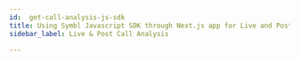 ```yaml
---
id:  get-call-analysis-js-sdk
title: Using Symbl Javascript SDK through Next.js app for Live and Post Call Analysis
sidebar_label: Live & Post Call Analysis

---
```

<!--
In this How to guide, we will see how we can use Symbl node sdk to call on the phone or meeting url and get live transcription in Next.js app, particularly on the server side. Symbl comes with REST api, so same thing we can get by calling specific endpoint on the client side, but there are some use cases that you would want to use particularly server side.For example if you want to do some business logic decisions based on the data received from Symbl.

The main flow that we want to achieve is that you can enter your phone number in UI and hit on ![](/img/call.png) button.

This is how the UI of the demo app will look like:

![text page screenshot](/img/nodeui.png)

In addition to phone number, you can actually select whether you want to use Public Switched Telephony Networks (PSTN) or Session Initaition Protocol (SIP). You will be also able to add advanced params such as DTMF code or Summary email, where to send insights summary once conversation is finished

## Get Started

We won't dive into all details of implementing Next.js app from scratch, so you always can check the [demo app code](https://github.com/symblai/nextjs-symblai-demo) for more info. Also feel free to open issues asking questions or writing suggestions.

#### Retrieve your credentials

In order to use Symbl API, you need to sign up and get your credentials. They include your `appId` and `appSecret`. You can find them on the home page of the platform.

![](https://docs.symbl.ai/images/credentials-faf6f434.png)

add credentials to `next-config.js` file filling in `APP_ID` and `APP_SECRET` variables.

```javascript
module.exports = {
  env: {
    APP_ID: '',
    APP_SECRET: '',
  },
}
```

In order to see demo app in action, you can clone the repo, run `yarn` and then `yarn dev`.

Page you are looking for this tutorial is `/` or this [file](https://github.com/symblai/nextjs-symblai-demo/blob/master/pages/index.tsx)

## Create Next.js API routes

Let's create `/api/call.ts` file which will be our api endpoint. We will use it both for calling to our phone or ending the call.

Next.js API endpoints will reside under `pages/api` and will have the following structure

```javascript
export default (req: any, res: any) => {
  res.statusCode = 200
  res.setHeader('Content-Type', 'application/json')
  const params = JSON.parse(req.body)
  res.end(params)
}
```

we will get bunch of params that we will pass from the client and will pass to Symbl node sdk. One of such params will be `start` param.

```javascript
export default (req: any, res: any) => {
  res.statusCode = 200
  res.setHeader('Content-Type', 'application/json')
  const {
    phoneNumber,
    dtmf,
    type,
    summaryEmails,
    start,
    connectionId,
    insightTypes,
  } = JSON.parse(req.body)

  if (start) {
    console.log('Calling ', phoneNumber)
    startEndpoint(
      { phoneNumber, dtmf, type, summaryEmails, insightTypes },
      onSpeechDetected
    ).then((connectionId: string) => {
      console.log('Connection Started', connectionId)
      res.end(JSON.stringify({ connectionId }))
    })
  } else {
    if (connectionId) {
      console.log('Connection Stopped', connectionId)
      stopEndpoint(connectionId).then((connection) => {
        res.end(JSON.stringify(connection))
      })
    }
  }
}
```

We will use `start` and `connectionId` parameters to determine whether we are starting or ending the call.

Basically what happens is every time we start the call, we will get back the `connectionId` from Symbl, that we will pass to the client. Then later if we want to end the call, we need to pass this `connectionId` along with `start: false` to end the call.

### Using Symbl Node SDK

If you look at the code the most dominant part will be this one:

```javascript
startEndpoint(
  { phoneNumber, dtmf, type, summaryEmails, insightTypes },
  onSpeechDetected
)
```

That is actually a function that we will write, which will pass parameters to symbl node sdk and trigger `onSpeechDetected` callback. This callback can be your custom business logic, but in our case we will simply log the response.

```typescript
async function onSpeechDetected(data: any) {
  const { type } = data
  console.log('Response type:', type)
}
```

### Symbl integration

Let's create a file called `integrations/symbl/utils.ts` and create `startEndpoint` and `stopEndpoint` functions, but before we need to initialize our sdk

#### Initializing sdk

```javascript
const sdkInit = async () => {
  await sdk.init({
    appId: process.env.APP_ID,
    appSecret: process.env.APP_SECRET,
    basePath: apiBase,
  })
}
```

We are using `.env` file in this app, so we need to add our `APP_ID` and `APP_SECRET` there.

### `startEndpoint`

`startEndpoint` will get several parameters from the client:

- `type` - Symbl supports two meetings types. `PSTN` and `SIP`
- `phoneNumber` - Naturally we need to have a phone number to call, but in case of `SIP` type we will need to call url. Something like `sip:124@domain.com`. For simplicity we will pass this data under `phoneNumber` parameter.
- `dtmf` - This will be meeting code, which we need to pass in case meeting has such a code
- `summaryEmail` - you can pass a list of emails which will get summary of the call email.
- `insightTypes` - there are several insight types that we can pass to Symbl.

```javascript
export const startEndpoint = async (
  {
    type,
    phoneNumber,
    dtmf,
    summaryEmails,
    insightTypes,
  }: {
    type: string
    phoneNumber: string
    dtmf: string
    summaryEmails: string
    insightTypes: string
  },
  callback: (data: any) => Promise<void>,
  endCallAfterInSeconds = 300
): Promise<any> => {
  //init our sdk
  await sdkInit()
}
```

### Usyng Symbl Node SDK

Now let's import `symbl-node`
`import { sdk } from 'symbl-node'`

And use `startEndpoint` method by passing all the parameters we've got from the client.

```javascript
const phoneNumberOrUri = type === 'sip' ? { uri: phoneNumber } : { phoneNumber }
const connection = await sdk.startEndpoint(
  {
    endpoint: {
      type,
      ...phoneNumberOrUri,
      dtmf,
    },
    intents,
    insightTypes,
    actions: [
      {
        invokeOn: 'stop',
        name: 'sendSummaryEmail',
        parameters: {
          emails: summaryEmails.split(','),
        },
      },
    ],
    data: {
      session: {
        name: `Live Intent Detection Next.js demo - ${phoneNumber}`,
      },
    },
  },
  callback
)
```

You can see here in the code, that we either pass `phoneNumber` or `uri`, based on whether we have `SIP` or `PSTN` configuration

When executing this function we will initiate the call and tell Symbl to analyse it. What will be returned is `connectionId` in which we will be particalarly interested for both subscribing to events and stopping our call.

### `stopEndpoint`

This function will get `connectionId` and call `sdk.stopEndpoint` function to stop the connection.

```typescript
const stopEndpoint = async (connectionId: string) => {
  console.log('Stopping connection for ' + connectionId)

  try {
    const connection = await sdk.stopEndpoint({
      connectionId,
    })

    console.log('Summary Info:', connection.summaryInfo)
    console.log('Conversation ID:', connection.conversationId)

    return {
      summaryInfo: connection.summaryInfo,
      conversationId: connection.conversationId,
    }
  } catch (e) {
    console.error('Error while stopping the connection.', e)
    throw e
  }
}
```

### Subscribe to events from Next.js API route

Now we want to create an endpoint that we can call to subscribe for real-time events. For our example we will use `socket.io` library to use websockets and emit changes from the server to the client.

Let's create a new endpoint by creating a file `/api/subscribeToPhoneEvents.ts`

We will use `Socket.io` specific setup within our handler

```javascript
if (!res.socket.server.io) {
  const io = new Server(res.socket.server)
  io.on('connection', (socket: any) => {
    socket.on('subscribeToEvents', (msg: any) => {
      subscribeTorealtimeEvents(msg.connectionId, (data) => {
        socket.emit('realtimeEvent', data)
      })
    })
    socket.on('endCall', (msg: any) => {
      stopEndpoint(msg.connectionId)
    })
  })

  res.socket.server.io = io
} else {
  console.log('socket.io already running')
}
res.end()
```

So what we are doing here?

- Starting socket.io server if it doesn't exist `const io = new Server(res.socket.server)`
- When client is connected, we initiate subscription:

```javascript
socket.on('subscribeToEvents', (msg: any) => {
  subscribeTorealtimeEvents(msg.connectionId, (data) => {
    socket.emit('realtimeEvent', data)
  })
})
```

Here we basically pass `connectionId` that was created after our call to telephony API to helper function `subscribeTorealtimeEvents`. We also pass a callback to trigger `realtimeEvent` that will push the event and the data from the server to client via websockets.

### Subscribing to Symbl real-time events

To subscribe to real-time events, we will create another helper function under `integrations/symbl/utils.ts`

```javascript
export async function subscribeTorealtimeEvents(
  connectionId: string,
  handler: (data: any) => void
) {
  console.log(`Subscribe to events of connection: ${connectionId}`)
  await sdkInit()
  sdk.subscribeToConnection(connectionId, handler)
}
```

Here we will instantiate sdk and call `subscribeToConnection` method within NodeSDK.

### Server side summary

At this point we both have `/api/call` api route to initiate the call and `api/subscribeToPhoneEvents` to subscribe to events using `socket.io`

## Client side setup

In order to set up our client properly we need two parts.

1. Creating `PhoneConfigurations` component - we won't dive into this React component, but the main idea of it is to get user input for the following parameters and call `/api/call` endpoint with these params.

```javascript
const params = {
  type,
  phoneNumber,
  dtmf,
  summaryEmails,
  insightTypes,
}
```

2. Subscribing based on `connectionId`.
   We've seen already that we are getting back `connectionId` from `api/call` endpoint, so in order to subscribe to real-time events we will use this:

```javascript
useEffect(() => {
  console.log('Connection Id:', connectionId)
  if (connectionId) {
    fetch('/api/subscribeToPhoneEvents', {
      method: 'POST',
    }).finally(() => {
      socket = io()
      socket.on('connect', () => {
        console.log('connect')
        socket.emit('subscribeToEvents', { connectionId })
      })

      socket.on('realtimeEvent', (data: any) => {
        console.log('realtime event', data)
        if (data.type === 'transcript_response') {
          setLiveTranscript(data.payload.content)
        }
        if (data.type === 'message_response') {
          const oldMsgs = messagesList.current
          setMessages([...oldMsgs, ...data.messages])
        }
        if (data.type === 'insight_response') {
          const oldInsights = insightsList.current
          setInsights([...oldInsights, ...data.insights])
        }
      })

      socket.on('disconnect', () => {
        console.log('disconnect')
      })
    })
  }
}, [connectionId])
```

As you can see in the code, we set different state variables based on different responses we are getting from socket.io `realtimeEvent` message.

Response that we will get will be either `transcript_response` type or `message_response` type or `insight_response` type. For example `message_response` will look like this:

```json
{
  "type": "message_response",
  "messages": [
    {
      "from": {},
      "payload": {
        "content": "Yeah, tell us sir.",
        "contentType": "text/plain"
      },
      "duration": {
        "startTime": "2020-10-22T15:32:14.500Z",
        "endTime": "2020-10-22T15:32:16.000Z"
      }
    }
  ]
}
```

Now what is left is to render UI based on what data we get.

## Summary

In this How To we've briefly walked you through the key points and flows that should be implemented in order to use Symbl Node SDK to use Telephony API and start a phone call and subscribe to real-time updates. It's up to you how to bring this data from the server to the client and even though in this example we've used socket.io to push the data from server to client, it's up to you what and how to implement passing data from server to client.
Even though the code shared in this How To is React specific, The NodeJS call in generic enough to use it with any UI framework.

You can read more about Node SDK [here](https://docs.symbl.ai/#symbl-sdk-node-js) -->
